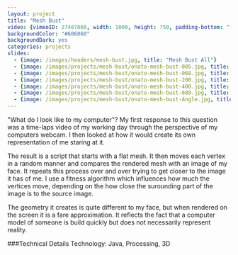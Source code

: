 ```yaml
---
layout: project
title: "Mesh Bust"
video: {vimeoID: 27407866, width: 1000, height: 750, padding-bottom: "75%"}
backgroundColor: "#606060"
backgroundDark: yes
categories: projects
slides:
  - {image: /images/headers/mesh-bust.jpg, title: "Mesh Bust All"}
  - {image: /images/projects/mesh-bust/onato-mesh-bust-005.jpg, title: "Mesh Bust 5"}
  - {image: /images/projects/mesh-bust/onato-mesh-bust-068.jpg, title: "Mesh Bust 68"}
  - {image: /images/projects/mesh-bust/onato-mesh-bust-200.jpg, title: "Mesh Bust 200"}
  - {image: /images/projects/mesh-bust/onato-mesh-bust-400.jpg, title: "Mesh Bust 400"}
  - {image: /images/projects/mesh-bust/onato-mesh-bust-689.jpg, title: "Mesh Bust 689"}
  - {image: /images/projects/mesh-bust/onato-mesh-bust-Angle.jpg, title: "Mesh Bust Angle"}
---
```

"What do I look like to my computer"? My first response to this question was a time-laps video of my working day through the perspective of my computers webcam. I then looked at how it would create its own representation of me staring at it. 

The result is a script that starts with a flat mesh. It then moves each vertex in a random 
manner and compares the rendered mesh with an image of my face. It repeats 
this process over and over trying to get closer to the image it has of me. I use a fitness 
algorithm which influences how much the vertices move, depending on the how close the surounding part of the image is to the source image.

The geometry it creates is quite different to my face, but when rendered on the 
screen it is a fare approximation. It reflects the fact that a computer model of 
someone is build quickly but does not necessarily represent reality.

###Technical Details
Technology: Java, Processing, 3D
